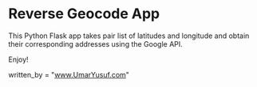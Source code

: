 # Reverse Geocode App

This Python Flask app takes pair list of latitudes and longitude and obtain their corresponding addresses using the Google API.


Enjoy!

written_by = "www.UmarYusuf.com"
